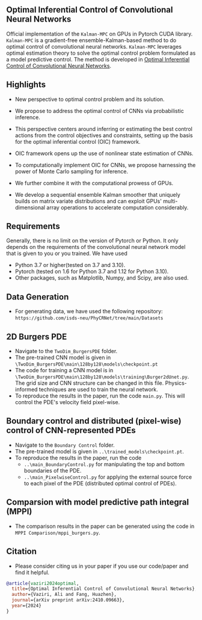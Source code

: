 ## Optimal Inferential Control of Convolutional Neural Networks
Official implementation of the `Kalman-MPC` on GPUs in Pytorch CUDA library. `Kalman-MPC` is a gradient-free ensemble-Kalman-based method to do optimal control of convolutional neural networks. `Kalman-MPC` leverages optimal estimation theory to solve the optimal control problem formulated as a model predictive control. The method is developed in [Optimal Inferential Control of Convolutional Neural Networks](https://scholar.google.com/scholar?q=Optimal+Inferential+Control+of+Convolutional+Neural+Networks&hl=en&as_sdt=0&as_vis=1&oi=scholart).

## Highlights
* New perspective to optimal control problem and its solution.
* We propose to address the optimal control of CNNs via probabilistic inference.
* This perspective centers around inferring or estimating  the best control actions from the control objectives and constraints, setting up the basis for the optimal inferential control (OIC) framework.
* OIC framework opens up the use of nonlinear state estimation of CNNs. 

* To computationally  implement  OIC for CNNs, we  propose  harnessing  the power of Monte Carlo sampling for inference.
* We further combine it with the computational prowess  of GPUs.
* We develop a sequential ensemble Kalman smoother that uniquely builds on matrix variate  distributions  and   can exploit GPUs' multi-dimensional array operations to accelerate computation considerably. 

## Requirements
Generally, there is no limit on the version of Pytorch or Python. It only depends on the requirements of the convolutional neural network model that is given to you or you trained. We have used
* Python 3.7 or higher(tested on 3.7 and 3.10).
* Pytorch (tested on 1.6 for Python 3.7 and 1.12 for Python 3.10).
* Other packages, such as Matplotlib, Numpy, and Scipy, are also used.

## Data Generation
* For generating data, we have used the following repository:
 `https://github.com/isds-neu/PhyCRNet/tree/main/Datasets`

## 2D Burgers PDE
* Navigate to the `TwoDim_BurgersPDE` folder.
* The pre-trained CNN model is given in `\TwoDim_BurgersPDE\main\128by128\models\checkpoint.pt`
* The code for training a CNN model is in `\TwoDim_BurgersPDE\main\128by128\models\training\Burger2dUnet.py`. The grid size and CNN structure can be changed in this file. Physics-informed techniques are used to train the neural network.
* To reproduce the results in the paper, run the code `main.py`. This will control the PDE's velocity field pixel-wise.

## Boundary control and distributed (pixel-wise) control of CNN-represented PDEs
* Navigate to the `Boundary Control` folder.
* The pre-trained model is given in `..\trained_models\checkpoint.pt`. 
* To reproduce the results in the paper, run the code 
    * `..\main_BoundaryControl.py` for manipulating the top and bottom boundaries of the PDE.
    * `..\main_PixelwiseControl.py` for applying the external source force to each pixel of the PDE (distributed optimal control of PDEs).

## Comparsion with model predictive path integral (MPPI)
* The comparison results in the paper can be generated using the code in `MPPI Comparison/mppi_burgers.py`.

## Citation
* Please consider citing us in your paper if you use our code/paper and find it helpful.
```bibtex
@article{vaziri2024optimal,
  title={Optimal Inferential Control of Convolutional Neural Networks},
  author={Vaziri, Ali and Fang, Huazhen},
  journal={arXiv preprint arXiv:2410.09663},
  year={2024}
}
